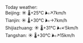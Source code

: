 Today weather:  
Beijing: ☀️   🌡️+25°C 🌬️↗7km/h  
Tianjin: ☀️   🌡️+30°C 🌬️→7km/h  
Shijiazhuang: ☀️   🌡️+31°C 🌬️↙5km/h  
Tangshan: ☀️   🌡️+30°C 🌬️↗15km/h  
